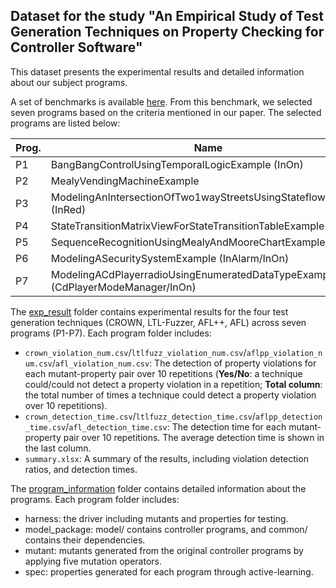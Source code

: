 ## Dataset for the study "An Empirical Study of Test Generation Techniques on Property Checking for Controller Software"

This dataset presents the experimental results and detailed information about our subject programs.

A set of benchmarks is available [here](https://ora.ox.ac.uk/objects/uuid:f1b19a1a-f3c1-4eca-8755-73706c0af383). From this benchmark, we selected seven programs based on the criteria mentioned in our paper. The selected programs are listed below:

| Prog. | Name | 
|-------|----------|
| P1    |BangBangControlUsingTemporalLogicExample (InOn)|
| P2    |MealyVendingMachineExample|
| P3    |ModelingAnIntersectionOfTwo1wayStreetsUsingStateflowExample (InRed)|      
| P4    |StateTransitionMatrixViewForStateTransitionTableExample|   
| P5    |SequenceRecognitionUsingMealyAndMooreChartExample|     
| P6    |ModelingASecuritySystemExample (InAlarm/InOn)|        
| P7    |ModelingACdPlayerradioUsingEnumeratedDataTypeExample (CdPlayerModeManager/InOn)|


The [exp\_result](exp_result) folder contains experimental results for the four test generation techniques (CROWN, LTL-Fuzzer, AFL++, AFL) across seven programs (P1-P7). Each program folder includes:

- `crown_violation_num.csv`/`ltlfuzz_violation_num.csv`/`aflpp_violation_num.csv`/`afl_violation_num.csv`: The detection of property violations for each mutant-property pair over 10 repetitions (**Yes/No**: a technique could/could not detect a property violation in a repetition; **Total column**: the total number of times a technique could detect a property violation over 10 repetitions).
- `crown_detection_time.csv`/`ltlfuzz_detection_time.csv`/`aflpp_detection_time.csv`/`afl_detection_time.csv`: The detection time for each mutant-property pair over 10 repetitions. The average detection time is shown in the last column.
- `summary.xlsx`: A summary of the results, including violation detection ratios, and detection times.

The [program\_information](program_information) folder contains detailed information about the programs. Each program folder includes:

- harness: the driver including mutants and properties for testing.
- model_package: model/ contains controller programs, and common/ contains their dependencies.
- mutant: mutants generated from the original controller programs by applying five mutation operators.
- spec: properties generated for each program through active-learning.

